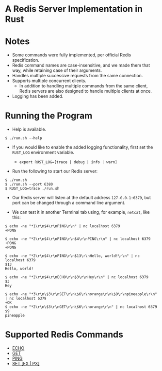 # A Redis Server Implementation in Rust

# Notes

- Some commands were fully implemented, per official Redis specification.
- Redis command names are case-insensitive, and we made them that way, while retaining case of their arguments.
- Handles multiple successive requests from the same connection.
- Supports multiple concurrent clients.
    - In addition to handling multiple commands from the same client,
      Redis servers are also designed to handle multiple clients at once.
- Logging has been added.

# Running the Program

- Help is available.

```shell
$ ./run.sh --help
```

- If you would like to enable the added logging functionality, first set the `RUST_LOG` environment variable.
    - `export RUST_LOG=[trace | debug | info | warn]`


- Run the following to start our Redis server:

```shell
$ ./run.sh
$ ./run.sh --port 6380
$ RUST_LOG=trace ./run.sh
```

- Our Redis server will listen at the default address `127.0.0.1:6379`, but port can be changed through a
  command line argument.

- We can test it in another Terminal tab using, for example, `netcat`, like this:

```shell
$ echo -ne "*1\r\n$4\r\nPING\r\n" | nc localhost 6379
+PONG

$ echo -ne "*2\r\n$4\r\nPING\r\n$4\r\nPING\r\n" | nc localhost 6379
+PONG
+PONG

$ echo -ne "*2\r\n$4\r\nPING\r\n$13\r\nHello, world!\r\n" | nc localhost 6379 
$13
Hello, world!

$ echo -ne "*2\r\n$4\r\nECHO\r\n$3\r\nHey\r\n" | nc localhost 6379
$3
Hey

$ echo -ne "*3\r\n\$3\r\nSET\r\n\$6\r\norange\r\n\$9\r\npineapple\r\n" | nc localhost 6379
+OK
$ echo -ne "*2\r\n\$3\r\nGET\r\n\$6\r\norange\r\n" | nc localhost 6379
$9
pineapple
```

# Supported Redis Commands

- [ECHO](https://redis.io/docs/latest/commands/echo/)
- [GET](https://redis.io/docs/latest/commands/get/)
- [PING](https://redis.io/docs/latest/commands/ping/)
- [SET [EX | PX]](https://redis.io/docs/latest/commands/set/)
